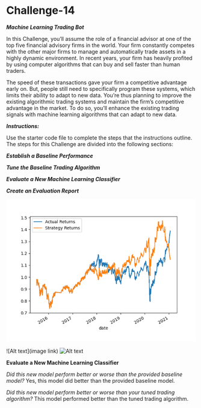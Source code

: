# Challenge-14

***Machine Learning Trading Bot***

In this Challenge, you’ll assume the role of a financial advisor at one of the top five financial advisory firms in the world. Your firm constantly competes with the other major firms to manage and automatically trade assets in a highly dynamic environment. In recent years, your firm has heavily profited by using computer algorithms that can buy and sell faster than human traders.

The speed of these transactions gave your firm a competitive advantage early on. But, people still need to specifically program these systems, which limits their ability to adapt to new data. You’re thus planning to improve the existing algorithmic trading systems and maintain the firm’s competitive advantage in the market. To do so, you’ll enhance the existing trading signals with machine learning algorithms that can adapt to new data.

***Instructions:***

Use the starter code file to complete the steps that the instructions outline. The steps for this Challenge are divided into the following sections:

***Establish a Baseline Performance***

***Tune the Baseline Trading Algorithm***

***Evaluate a New Machine Learning Classifier***

***Create an Evaluation Report***



![cumulative return plot ](my_plot.png)

![Alt text](image link)
![Alt text](my_plot)



**Evaluate a New Machine Learning Classifier**

*Did this new model perform better or worse than the provided baseline model?*
Yes, this model did better than the provided baseline model.

*Did this new model perform better or worse than your tuned trading algorithm?*
This model performed better than the tuned trading algorithm.
